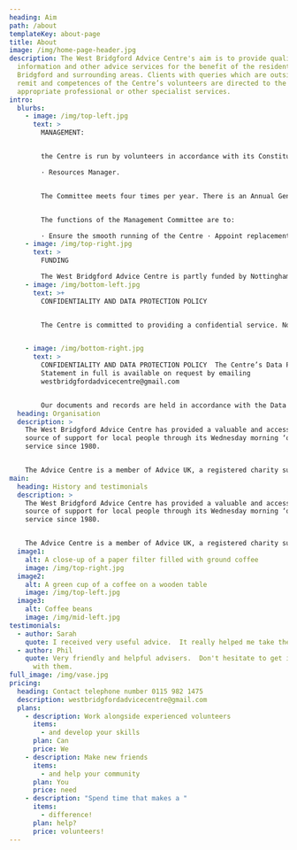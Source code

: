 ```yaml
---
heading: Aim
path: /about
templateKey: about-page
title: About
image: /img/home-page-header.jpg
description: The West Bridgford Advice Centre's aim is to provide quality
  information and other advice services for the benefit of the residents of West
  Bridgford and surrounding areas. Clients with queries which are outside the
  remit and competences of the Centre’s volunteers are directed to the
  appropriate professional or other specialist services.
intro:
  blurbs:
    - image: /img/top-left.jpg
      text: >
        MANAGEMENT:


        the Centre is run by volunteers in accordance with its Constitution. The Management Committee has four members who fulfil the following roles: · Administrator · Secretary · Treasurer

        · Resources Manager.


        The Committee meets four times per year. There is an Annual General Meeting to which all volunteer members are invited and where an annual financial statement is presented for approval.


        The functions of the Management Committee are to:

        · Ensure the smooth running of the Centre · Appoint replacement or additional volunteers · Ensure that finances are correctly administered · Identify and provide for the training needs of volunteers · Ensure the provision of accurate and up to date information/advice · Ensure that the Centre’s policies are carried out.
    - image: /img/top-right.jpg
      text: >
        FUNDING

        The West Bridgford Advice Centre is partly funded by Nottinghamshire County Council and also receives occasional charitable donations.  The Centre also gratefully acknowledges the support of Rothera Sharp for the contribution it makes to providing legal advice, and St. Giles Church for providing accommodation and office support.
    - image: /img/bottom-left.jpg
      text: >+
        CONFIDENTIALITY AND DATA PROTECTION POLICY


        The Centre is committed to providing a confidential service. No information is given directly or indirectly to a third party without the service user’s prior consent. The Centre will breach confidentiality only where there is a risk to life or in instances where the Centre would break the law by maintaining confidentiality. The Management Committee is consulted in such cases.


    - image: /img/bottom-right.jpg
      text: >
        CONFIDENTIALITY AND DATA PROTECTION POLICY  The Centre’s Data Privacy
        Statement in full is available on request by emailing
        westbridgfordadvicecentre@gmail.com


        Our documents and records are held in accordance with the Data protection Act 1998 and the General Data Protection Regulation of 2018.
  heading: Organisation
  description: >
    The West Bridgford Advice Centre has provided a valuable and accessible
    source of support for local people through its Wednesday morning ‘open door’
    service since 1980.


    The Advice Centre is a member of Advice UK, a registered charity supporting the UK’s largest network of independent advice services.
main:
  heading: History and testimonials
  description: >
    The West Bridgford Advice Centre has provided a valuable and accessible
    source of support for local people through its Wednesday morning ‘open door’
    service since 1980.


    The Advice Centre is a member of Advice UK, a registered charity supporting the UK’s largest network of independent advice services.
  image1:
    alt: A close-up of a paper filter filled with ground coffee
    image: /img/top-right.jpg
  image2:
    alt: A green cup of a coffee on a wooden table
    image: /img/top-left.jpg
  image3:
    alt: Coffee beans
    image: /img/mid-left.jpg
testimonials:
  - author: Sarah
    quote: I received very useful advice.  It really helped me take the next steps.
  - author: Phil
    quote: Very friendly and helpful advisers.  Don't hesitate to get in contact
      with them.
full_image: /img/vase.jpg
pricing:
  heading: Contact telephone number 0115 982 1475
  description: westbridgfordadvicecentre@gmail.com
  plans:
    - description: Work alongside experienced volunteers
      items:
        - and develop your skills
      plan: Can
      price: We
    - description: Make new friends
      items:
        - and help your community
      plan: You
      price: need
    - description: "Spend time that makes a "
      items:
        - difference!
      plan: help?
      price: volunteers!
---
```

